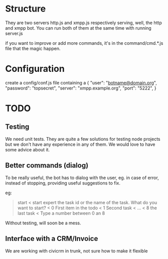 # Structure
They are two servers http.js and xmpp.js respectively serving, well, the http and xmpp bot.
You can run both of them at the same time with running server.js

if you want to improve or add more commands, it's in the command/cmd.*.js file that the magic happen.

# Configuration

create a config/conf.js file containing a
{
 "user": "botname@domain.org",
 "password": "topsecret",
 "server": "xmpp.example.org",
 "port": "5222",
}

# TODO
## Testing
We need unit tests. They are quite a few solutions for testing node projects but we don't have any experience in any of them. We would love to have some advice about it.

## Better commands (dialog)
To be really useful, the bot has to dialog with the user, eg. in case of error, instead of stopping, providing useful suggestions to fix.

eg: 
> start
< start expert the task id or the name of the task. What do you want to start?
< 0 First item in the todo
< 1 Second task
< ...
< 8 the last task
< Type a number between 0 an 8

Without testing, will soon be a mess.

## Interface with a CRM/Invoice
We are working with civicrm in trunk, not sure how to make it flexible


